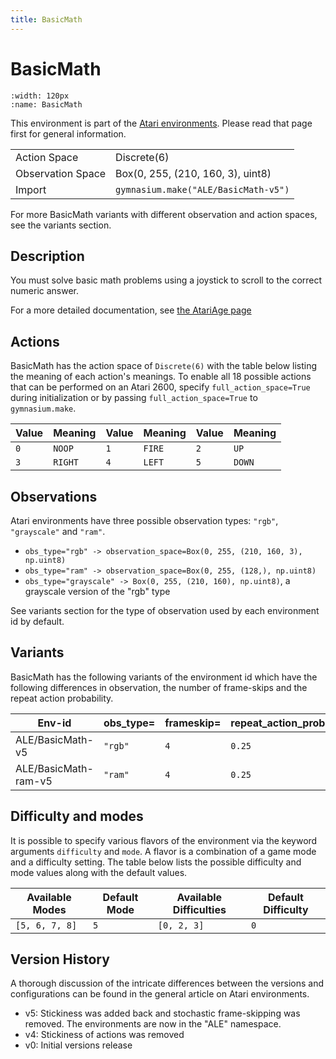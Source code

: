 ```yaml
---
title: BasicMath
---
```


# BasicMath

```{figure} ../../_static/videos/atari/basic_math.gif
:width: 120px
:name: BasicMath
```

This environment is part of the <a href='..'>Atari environments</a>. Please read that page first for general information.

|   |   |
|---|---|
| Action Space | Discrete(6) |
| Observation Space | Box(0, 255, (210, 160, 3), uint8) |
| Import | `gymnasium.make("ALE/BasicMath-v5")` |

For more BasicMath variants with different observation and action spaces, see the variants section.

## Description

You must solve basic math problems using a joystick to scroll to the correct numeric answer.

For a more detailed documentation, see [the AtariAge page](https://atariage.com/manual_html_page.php?SoftwareLabelID=14)

## Actions

BasicMath has the action space of `Discrete(6)` with the table below listing the meaning of each action's meanings.
To enable all 18 possible actions that can be performed on an Atari 2600, specify `full_action_space=True` during
initialization or by passing `full_action_space=True` to `gymnasium.make`.

| Value   | Meaning   | Value   | Meaning   | Value   | Meaning   |
|---------|-----------|---------|-----------|---------|-----------|
| `0`     | `NOOP`    | `1`     | `FIRE`    | `2`     | `UP`      |
| `3`     | `RIGHT`   | `4`     | `LEFT`    | `5`     | `DOWN`    |

## Observations

Atari environments have three possible observation types: `"rgb"`, `"grayscale"` and `"ram"`.

- `obs_type="rgb" -> observation_space=Box(0, 255, (210, 160, 3), np.uint8)`
- `obs_type="ram" -> observation_space=Box(0, 255, (128,), np.uint8)`
- `obs_type="grayscale" -> Box(0, 255, (210, 160), np.uint8)`, a grayscale version of the "rgb" type

See variants section for the type of observation used by each environment id by default.



## Variants

BasicMath has the following variants of the environment id which have the following differences in observation,
the number of frame-skips and the repeat action probability.

| Env-id               | obs_type=   | frameskip=   | repeat_action_probability=   |
|----------------------|-------------|--------------|------------------------------|
| ALE/BasicMath-v5     | `"rgb"`     | `4`          | `0.25`                       |
| ALE/BasicMath-ram-v5 | `"ram"`     | `4`          | `0.25`                       |

## Difficulty and modes

It is possible to specify various flavors of the environment via the keyword arguments `difficulty` and `mode`.
A flavor is a combination of a game mode and a difficulty setting. The table below lists the possible difficulty and mode values
along with the default values.

| Available Modes   | Default Mode   | Available Difficulties   | Default Difficulty   |
|-------------------|----------------|--------------------------|----------------------|
| `[5, 6, 7, 8]`    | `5`            | `[0, 2, 3]`              | `0`                  |

## Version History

A thorough discussion of the intricate differences between the versions and configurations can be found in the general article on Atari environments.

* v5: Stickiness was added back and stochastic frame-skipping was removed. The environments are now in the "ALE" namespace.
* v4: Stickiness of actions was removed
* v0: Initial versions release
